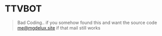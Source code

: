 # TTVBOT
>Bad Coding..
if you somehow found this and want the source code
me@mgdelux.site
if that mail still works 
